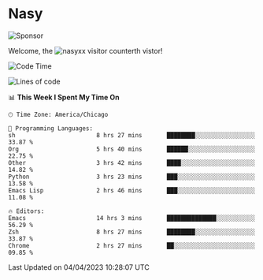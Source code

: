 # Nasy

<!--
<p align="center">
<img height="200" src="https://github-readme-stats.vercel.app/api?username=nasyxx&count_private=true&show_icons=true&theme=dracula&include_all_commits=true"/>
<img height="200" src="https://github-readme-stats.vercel.app/api/top-langs/?username=nasyxx&theme=dracula&hide=html,jupyter+notebook&count_private=true&show_icons=true"/>
</p>

  
----------------
-->

![Sponsor](https://img.shields.io/static/v1.svg?label=Sponsor&message=%E2%9D%A4&logo=GitHub&style=flat&color=pink)
 
Welcome, the ![nasyxx visitor counter](https://count.getloli.com/get/@nasyxx?theme=rule34)th vistor!
 
<!--START_SECTION:waka-->
![Code Time](http://img.shields.io/badge/Code%20Time-3%2C347%20hrs%2059%20mins-blue)

![Lines of code](https://img.shields.io/badge/From%20Hello%20World%20I%27ve%20Written-6.2%20million%20lines%20of%20code-blue)

📊 **This Week I Spent My Time On** 

```text
🕑︎ Time Zone: America/Chicago

💬 Programming Languages: 
sh                       8 hrs 27 mins       ████████░░░░░░░░░░░░░░░░░   33.87 % 
Org                      5 hrs 40 mins       ██████░░░░░░░░░░░░░░░░░░░   22.75 % 
Other                    3 hrs 42 mins       ████░░░░░░░░░░░░░░░░░░░░░   14.82 % 
Python                   3 hrs 23 mins       ███░░░░░░░░░░░░░░░░░░░░░░   13.58 % 
Emacs Lisp               2 hrs 46 mins       ███░░░░░░░░░░░░░░░░░░░░░░   11.08 % 

🔥 Editors: 
Emacs                    14 hrs 3 mins       ██████████████░░░░░░░░░░░   56.29 % 
Zsh                      8 hrs 27 mins       ████████░░░░░░░░░░░░░░░░░   33.87 % 
Chrome                   2 hrs 27 mins       ██░░░░░░░░░░░░░░░░░░░░░░░   09.85 % 
```


 Last Updated on 04/04/2023 10:28:07 UTC
<!--END_SECTION:waka-->

<!-- ![visitors](https://visitor-badge.laobi.icu/badge?page_id=nasyxx.nasyxx) -->
